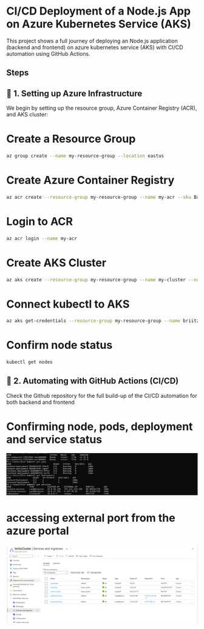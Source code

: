 
# CI/CD Deployment of a Node.js App on Azure Kubernetes Service (AKS)

This project shows a full journey of deploying an Node.js application (backend and frontend) on azure kubernetes service (AKS) with CI/CD automation using GitHub Actions. 

## Steps

## 🧱 1. Setting up Azure Infrastructure

We begin by setting up the resource group, Azure Container Registry (ACR), and AKS cluster:

# Create a Resource Group

```bash
az group create --name my-resource-group --location eastus

```

# Create Azure Container Registry

```bash
az acr create --resource-group my-resource-group --name my-acr --sku Basic
```

# Login to ACR

```bash
az acr login --name my-acr
```

# Create AKS Cluster

```bash
az aks create --resource-group my-resource-group --name my-cluster --node-count 2 --node-vm-size Standard_A2_v2 --enable-addons monitoring --generate-ssh-keys --attach-acr my-acr
```

# Connect kubectl to AKS

```bash
az aks get-credentials --resource-group my-resource-group --name briitzcluster
```

# Confirm node status
```bash
kubectl get nodes

```

## 🔁 2. Automating with GitHub Actions (CI/CD)

Check the Github repository for the full build-up of the CI/CD automation for both backend and frontend

# Confirming node, pods, deployment and service status
![Backend Architecture](./image/image1.png)

# accessing external port from the azure portal
![Backend Architecture](./image/image2.png)
